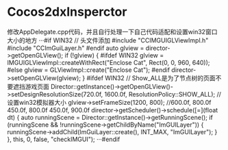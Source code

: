 # Cocos2dxInsperctor
修改AppDelegate.cpp代码，并且自行处理一下自己代码适配和设置win32窗口大小的地方
···#if WIN32 // 头文件添加
#include "CCIMGUIGLViewImpl.h"
#include "CCImGuiLayer.h"
#endif
        auto glview = director->getOpenGLView();
        if (!glview) {
#ifdef WIN32
                glview = IMGUIGLViewImpl::createWithRect("Enclose Cat", Rect(0, 0, 960, 640));
#else
                glview = GLViewImpl::create("Enclose Cat");
#endif
                director->setOpenGLView(glview);
        }
#ifdef WIN32
        // Show_ALL是为了节点树的页面不要遮挡游戏页面
        Director::getInstance()->getOpenGLView()->setDesignResolutionSize(720.0f, 1600.0f, ResolutionPolicy::SHOW_ALL);
        //设置win32模拟器大小
        glview->setFrameSize(1200, 800); //600.0f, 800.0f   450.0f, 800.0f    450.0f, 900.0f
        director->getScheduler()->schedule([=](float dt) {
                auto runningScene = Director::getInstance()->getRunningScene();
                if (runningScene && !runningScene->getChildByName("ImGUILayer")) {
                        runningScene->addChild(ImGuiLayer::create(), INT_MAX, "ImGUILayer");
                }
        }, this, 0, false, "checkIMGUI");
···#endif
